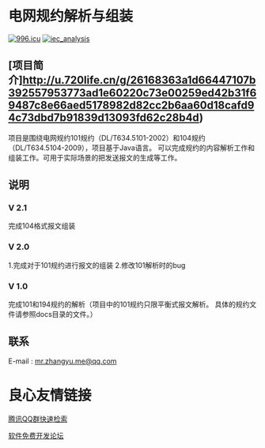# 电网规约解析与组装

[![996.icu](https://img.shields.io/badge/link-996.icu-red.svg)](https://996.icu)
[![iec_analysis](https://badgen.net/badge/icon/iec?icon=github&label)](https://github.com/mujave/iec)

## [项目简介]http://u.720life.cn/g/26168363a1d66447107b392557953773ad1e60220c73e00259ed42b31f69487c8e66aed5178982d82cc2b6aa60d18cafd94c73dbd7b91839d13093fd62c28b4d) 
项目是围绕电网规约101规约（DL/T634.5101-2002）和104规约（DL/T634.5104-2009），项目基于Java语言。
可以完成规约的内容解析工作和组装工作。可用于实际场景的把发送报文的生成等工作。
## 说明
### V 2.1 
完成104格式报文组装
### V 2.0
1.完成对于101规约进行报文的组装
2.修改101解析时的bug
### V 1.0
完成101和194规约的解析（项目中的101规约只限平衡式报文解析。
具体的规约文件请参照docs目录的文件。）
## 联系
E-mail : mr.zhangyu.me@qq.com



 # 良心友情链接

[腾讯QQ群快速检索](http://u.720life.cn/s/8cf73f7c)

[软件免费开发论坛](http://u.720life.cn/s/bbb01dc0)